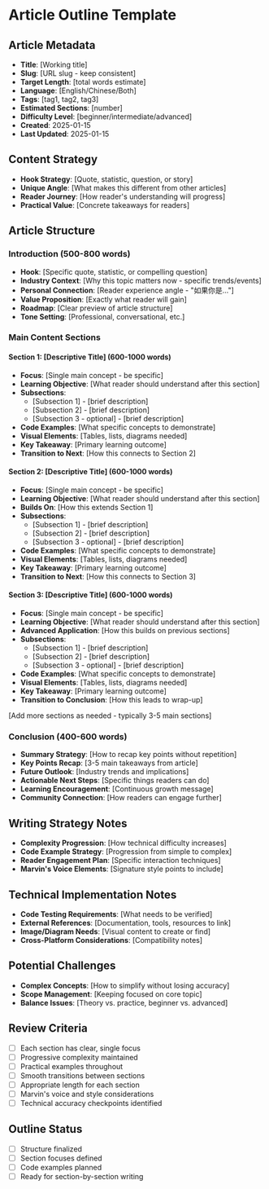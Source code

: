 # Article Outline Template

## Article Metadata
- **Title**: [Working title]
- **Slug**: [URL slug - keep consistent]
- **Target Length**: [total words estimate]
- **Language**: [English/Chinese/Both]
- **Tags**: [tag1, tag2, tag3]
- **Estimated Sections**: [number]
- **Difficulty Level**: [beginner/intermediate/advanced]
- **Created**: 2025-01-15
- **Last Updated**: 2025-01-15

## Content Strategy
- **Hook Strategy**: [Quote, statistic, question, or story]
- **Unique Angle**: [What makes this different from other articles]
- **Reader Journey**: [How reader's understanding will progress]
- **Practical Value**: [Concrete takeaways for readers]

## Article Structure

### Introduction (500-800 words)
- **Hook**: [Specific quote, statistic, or compelling question]
- **Industry Context**: [Why this topic matters now - specific trends/events]
- **Personal Connection**: [Reader experience angle - "如果你是..."]
- **Value Proposition**: [Exactly what reader will gain]
- **Roadmap**: [Clear preview of article structure]
- **Tone Setting**: [Professional, conversational, etc.]

### Main Content Sections

#### Section 1: [Descriptive Title] (600-1000 words)
- **Focus**: [Single main concept - be specific]
- **Learning Objective**: [What reader should understand after this section]
- **Subsections**:
  - [Subsection 1] - [brief description]
  - [Subsection 2] - [brief description]
  - [Subsection 3 - optional] - [brief description]
- **Code Examples**: [What specific concepts to demonstrate]
- **Visual Elements**: [Tables, lists, diagrams needed]
- **Key Takeaway**: [Primary learning outcome]
- **Transition to Next**: [How this connects to Section 2]

#### Section 2: [Descriptive Title] (600-1000 words)
- **Focus**: [Single main concept - be specific]
- **Learning Objective**: [What reader should understand after this section]
- **Builds On**: [How this extends Section 1]
- **Subsections**:
  - [Subsection 1] - [brief description]
  - [Subsection 2] - [brief description]
  - [Subsection 3 - optional] - [brief description]
- **Code Examples**: [What specific concepts to demonstrate]
- **Visual Elements**: [Tables, lists, diagrams needed]
- **Key Takeaway**: [Primary learning outcome]
- **Transition to Next**: [How this connects to Section 3]

#### Section 3: [Descriptive Title] (600-1000 words)
- **Focus**: [Single main concept - be specific]
- **Learning Objective**: [What reader should understand after this section]
- **Advanced Application**: [How this builds on previous sections]
- **Subsections**:
  - [Subsection 1] - [brief description]
  - [Subsection 2] - [brief description]
  - [Subsection 3 - optional] - [brief description]
- **Code Examples**: [What specific concepts to demonstrate]
- **Visual Elements**: [Tables, lists, diagrams needed]
- **Key Takeaway**: [Primary learning outcome]
- **Transition to Conclusion**: [How this leads to wrap-up]

[Add more sections as needed - typically 3-5 main sections]

### Conclusion (400-600 words)
- **Summary Strategy**: [How to recap key points without repetition]
- **Key Points Recap**: [3-5 main takeaways from article]
- **Future Outlook**: [Industry trends and implications]
- **Actionable Next Steps**: [Specific things readers can do]
- **Learning Encouragement**: [Continuous growth message]
- **Community Connection**: [How readers can engage further]

## Writing Strategy Notes
- **Complexity Progression**: [How technical difficulty increases]
- **Code Example Strategy**: [Progression from simple to complex]
- **Reader Engagement Plan**: [Specific interaction techniques]
- **Marvin's Voice Elements**: [Signature style points to include]

## Technical Implementation Notes
- **Code Testing Requirements**: [What needs to be verified]
- **External References**: [Documentation, tools, resources to link]
- **Image/Diagram Needs**: [Visual content to create or find]
- **Cross-Platform Considerations**: [Compatibility notes]

## Potential Challenges
- **Complex Concepts**: [How to simplify without losing accuracy]
- **Scope Management**: [Keeping focused on core topic]
- **Balance Issues**: [Theory vs. practice, beginner vs. advanced]

## Review Criteria
- [ ] Each section has clear, single focus
- [ ] Progressive complexity maintained
- [ ] Practical examples throughout
- [ ] Smooth transitions between sections
- [ ] Appropriate length for each section
- [ ] Marvin's voice and style considerations
- [ ] Technical accuracy checkpoints identified

## Outline Status
- [ ] Structure finalized
- [ ] Section focuses defined
- [ ] Code examples planned
- [ ] Ready for section-by-section writing
